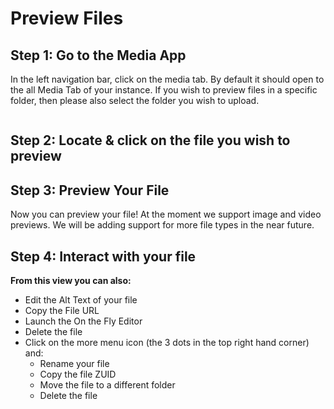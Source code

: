 # Preview Files

## Step 1: Go to the Media App

In the left navigation bar, click on the media tab. By default it should open to the all Media Tab of your instance. If you wish to preview files in a specific folder, then please also select the folder you wish to upload.

<figure><img src="https://files.gitbook.com/v0/b/gitbook-x-prod.appspot.com/o/spaces%2F-LKUXrO8I7u5ufn3Lefn%2Fuploads%2FxK7hAme2xyOJQzuvWZqq%2FScreen%20Shot%202022-10-26%20at%203.24.45%20PM.png?alt=media&#x26;token=73e3c2bc-474e-4f18-ae9f-a2fb3effffbd" alt=""><figcaption></figcaption></figure>

## Step 2: Locate & click on the file you wish to preview

## Step 3: Preview Your File

Now you can preview your file! At the moment we support image and video previews. We will be adding support for more file types in the near future.

## Step 4: Interact with your file

**From this view you can also:**

* Edit the Alt Text of your file
* Copy the File URL
* Launch the On the Fly Editor
* Delete the file
* Click on the more menu icon (the 3 dots in the top right hand corner) and:
  * Rename your file
  * Copy the file ZUID
  * Move the file to a different folder
  * Delete the file
